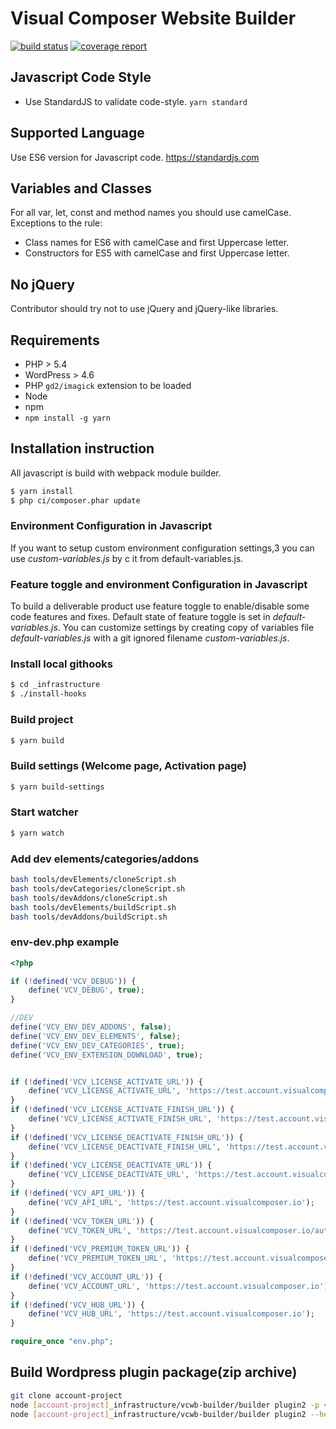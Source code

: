 # Visual Composer Website Builder

[![build status](https://gitlab.com/visual-composer-website-builder/builder/badges/master/build.svg)](https://gitlab.com/visual-composer-website-builder/builder/commits/master)
[![coverage report](https://gitlab.com/visual-composer-website-builder/builder/badges/master/coverage.svg)](https://gitlab.com/visual-composer-website-builder/builder/commits/master)


## Javascript Code Style
* Use StandardJS to validate code-style. `yarn standard`

## Supported Language
Use ES6 version for Javascript code. https://standardjs.com

## Variables and Classes
For all var, let, const and method names you should use camelCase.
Exceptions to the rule:
* Class names for ES6 with camelCase and first Uppercase letter.
* Constructors for ES5 with camelCase and first Uppercase letter.

## No jQuery
Contributor should try not to use jQuery and jQuery-like libraries.

## Requirements
* PHP > 5.4
* WordPress > 4.6
* PHP `gd2/imagick` extension to be loaded
* Node
* npm
* `npm install -g yarn`

## Installation instruction
All javascript is build with webpack module builder.

``` sh
$ yarn install
$ php ci/composer.phar update
```
### Environment Configuration in Javascript
If you want to setup custom environment configuration settings,3 you can use *custom-variables.js* by c it from default-variables.js.

### Feature toggle and environment Configuration in Javascript
To build a deliverable product use feature toggle to enable/disable some code features and fixes. Default state of feature toggle is set in *default-variables.js*. 
You can customize settings by creating copy of variables file *default-variables.js* with a git ignored filename *custom-variables.js*.

### Install local githooks
```sh
$ cd _infrastructure
$ ./install-hooks
```
### Build project
```sh
$ yarn build
```
### Build settings (Welcome page, Activation page)
```sh
$ yarn build-settings
```
### Start watcher
```sh
$ yarn watch
```

###  Add dev elements/categories/addons ###
```sh
bash tools/devElements/cloneScript.sh
bash tools/devCategories/cloneScript.sh
bash tools/devAddons/cloneScript.sh
bash tools/devElements/buildScript.sh
bash tools/devAddons/buildScript.sh
```

### env-dev.php example
```php
<?php

if (!defined('VCV_DEBUG')) {
    define('VCV_DEBUG', true);
}

//DEV
define('VCV_ENV_DEV_ADDONS', false);
define('VCV_ENV_DEV_ELEMENTS', false);
define('VCV_ENV_DEV_CATEGORIES', true);
define('VCV_ENV_EXTENSION_DOWNLOAD', true);


if (!defined('VCV_LICENSE_ACTIVATE_URL')) {
    define('VCV_LICENSE_ACTIVATE_URL', 'https://test.account.visualcomposer.io/activation');
}
if (!defined('VCV_LICENSE_ACTIVATE_FINISH_URL')) {
    define('VCV_LICENSE_ACTIVATE_FINISH_URL', 'https://test.account.visualcomposer.io/finish-license-activation');
}
if (!defined('VCV_LICENSE_DEACTIVATE_FINISH_URL')) {
    define('VCV_LICENSE_DEACTIVATE_FINISH_URL', 'https://test.account.visualcomposer.io/finish-license-deactivation');
}
if (!defined('VCV_LICENSE_DEACTIVATE_URL')) {
    define('VCV_LICENSE_DEACTIVATE_URL', 'https://test.account.visualcomposer.io/deactivate-license');
}
if (!defined('VCV_API_URL')) {
    define('VCV_API_URL', 'https://test.account.visualcomposer.io');
}
if (!defined('VCV_TOKEN_URL')) {
    define('VCV_TOKEN_URL', 'https://test.account.visualcomposer.io/authorization-token');
}
if (!defined('VCV_PREMIUM_TOKEN_URL')) {
    define('VCV_PREMIUM_TOKEN_URL', 'https://test.account.visualcomposer.io/authorization-token');
}
if (!defined('VCV_ACCOUNT_URL')) {
    define('VCV_ACCOUNT_URL', 'https://test.account.visualcomposer.io');
}
if (!defined('VCV_HUB_URL')) {
    define('VCV_HUB_URL', 'https://test.account.visualcomposer.io');
}

require_once "env.php";
```

## Build Wordpress plugin package(zip archive)
```sh
git clone account-project
node [account-project]_infrastructure/vcwb-builder/builder plugin2 -p <directoryWhereToPlaceZipArchive>
node [account-project]_infrastructure/vcwb-builder/builder plugin2 --help # for more info
```
